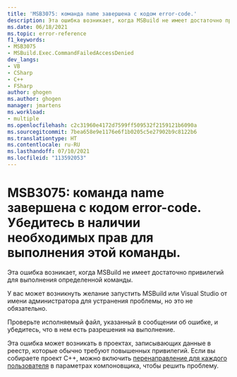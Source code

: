```yaml
---
title: 'MSB3075: команда name завершена с кодом error-code.'
description: Эта ошибка возникает, когда MSBuild не имеет достаточно привилегий для выполнения определенной команды.
ms.date: 06/18/2021
ms.topic: error-reference
f1_keywords:
- MSB3075
- MSBuild.Exec.CommandFailedAccessDenied
dev_langs:
- VB
- CSharp
- C++
- FSharp
author: ghogen
ms.author: ghogen
manager: jmartens
ms.workload:
- multiple
ms.openlocfilehash: c2c31960e4172d7599ff509532f2159121b6090a
ms.sourcegitcommit: 7bea658e9e1176e6f1b0205c5e27902b9c8122b6
ms.translationtype: HT
ms.contentlocale: ru-RU
ms.lasthandoff: 07/10/2021
ms.locfileid: "113592053"
---
```

# <a name="msb3075-the-command-name-exited-with-code-error-code-please-verify-that-you-have-sufficient-rights-to-run-this-command"></a>MSB3075: команда name завершена с кодом error-code. Убедитесь в наличии необходимых прав для выполнения этой команды.

Эта ошибка возникает, когда MSBuild не имеет достаточно привилегий для выполнения определенной команды.

У вас может возникнуть желание запустить MSBuild или Visual Studio от имени администратора для устранения проблемы, но это не обязательно.

Проверьте исполняемый файл, указанный в сообщении об ошибке, и убедитесь, что в нем есть разрешения на выполнение.

Эта ошибка может возникать в проектах, записывающих данные в реестр, которые обычно требуют повышенных привилегий. Если вы собираете проект C++, можно включить [перенаправление для каждого пользователя](/cpp/build/reference/linker-property-pages#per-user-redirection) в параметрах компоновщика, чтобы решить проблему.
